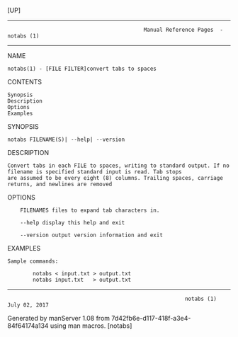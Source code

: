 [UP]

-----------------------------------------------------------------------------------------------------------------------------------
                                               Manual Reference Pages  - notabs (1)
-----------------------------------------------------------------------------------------------------------------------------------
                                                                 
NAME

    notabs(1) - [FILE FILTER]convert tabs to spaces

CONTENTS

    Synopsis
    Description
    Options
    Examples

SYNOPSIS

    notabs FILENAME(S)| --help| --version

DESCRIPTION

    Convert tabs in each FILE to spaces, writing to standard output. If no filename is specified standard input is read. Tab stops
    are assumed to be every eight (8) columns. Trailing spaces, carriage returns, and newlines are removed

OPTIONS

        FILENAMES files to expand tab characters in.

        --help display this help and exit

        --version output version information and exit

EXAMPLES

    Sample commands:

            notabs < input.txt > output.txt
            notabs input.txt   > output.txt

-----------------------------------------------------------------------------------------------------------------------------------

                                                            notabs (1)                                                July 02, 2017

Generated by manServer 1.08 from 7d42fb6e-d117-418f-a3e4-84f64174a134 using man macros.
                                                             [notabs]
